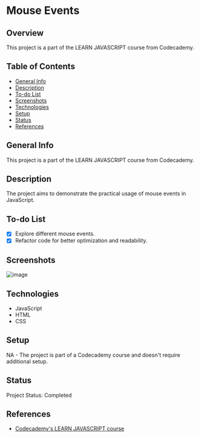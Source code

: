 # Mouse Events

## Overview

This project is a part of the LEARN JAVASCRIPT course from Codecademy.

## Table of Contents

- [General Info](#general-info)
- [Description](#description)
- [To-do List](#to-do-list)
- [Screenshots](#screenshots)
- [Technologies](#technologies)
- [Setup](#setup)
- [Status](#status)
- [References](#references)

## General Info

This project is a part of the LEARN JAVASCRIPT course from Codecademy.
## Description

The project aims to demonstrate the practical usage of mouse events in JavaScript.

## To-do List

- [x] Explore different mouse events.
- [x] Refactor code for better optimization and readability.

## Screenshots

![image](https://github.com/anilk-anusha/mouseEvents/assets/130001836/1cc51722-b7db-49c6-bfca-86d878d3bee3)


## Technologies

- JavaScript
- HTML
- CSS

## Setup

NA - The project is part of a Codecademy course and doesn't require additional setup.

## Status

Project Status: Completed

## References

- [Codecademy's LEARN JAVASCRIPT course](https://www.codecademy.com/learn/introduction-to-javascript)
